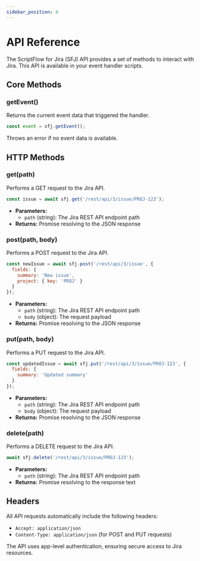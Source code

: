 ```yaml
---
sidebar_position: 4 
---
```


# API Reference

The ScriptFlow for Jira (SFJ) API provides a set of methods to interact with Jira. This API is available in your event handler scripts.

## Core Methods

### getEvent()
Returns the current event data that triggered the handler.

```javascript
const event = sfj.getEvent();
```

Throws an error if no event data is available.

## HTTP Methods

### get(path)
Performs a GET request to the Jira API.

```javascript
const issue = await sfj.get('/rest/api/3/issue/PROJ-123');
```

- **Parameters:**
  - `path` (string): The Jira REST API endpoint path
- **Returns:** Promise resolving to the JSON response

### post(path, body)
Performs a POST request to the Jira API.

```javascript
const newIssue = await sfj.post('/rest/api/3/issue', {
  fields: {
    summary: 'New issue',
    project: { key: 'PROJ' }
  }
});
```

- **Parameters:**
  - `path` (string): The Jira REST API endpoint path
  - `body` (object): The request payload
- **Returns:** Promise resolving to the JSON response

### put(path, body)
Performs a PUT request to the Jira API.

```javascript
const updatedIssue = await sfj.put('/rest/api/3/issue/PROJ-123', {
  fields: {
    summary: 'Updated summary'
  }
});
```

- **Parameters:**
  - `path` (string): The Jira REST API endpoint path
  - `body` (object): The request payload
- **Returns:** Promise resolving to the JSON response

### delete(path)
Performs a DELETE request to the Jira API.

```javascript
await sfj.delete('/rest/api/3/issue/PROJ-123');
```

- **Parameters:**
  - `path` (string): The Jira REST API endpoint path
- **Returns:** Promise resolving to the response text

## Headers

All API requests automatically include the following headers:
- `Accept: application/json`
- `Content-Type: application/json` (for POST and PUT requests)

The API uses app-level authentication, ensuring secure access to Jira resources.